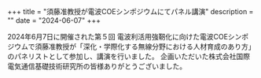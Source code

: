 +++
title = "須藤准教授が電波COEシンポジウムにてパネル講演"
description = ""
date = "2024-06-07"
+++

2024年6月7日に開催された第５回 電波利活用強靭化に向けた電波COEシンポジウムで須藤准教授が「深化・学際化する無線分野における人材育成のあり方」のパネリストとして参加し、講演を行いました。
企画いただいた株式会社国際電気通信基礎技術研究所の皆様ありがとうございました。
